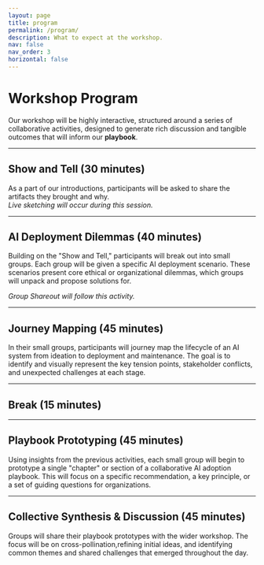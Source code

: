 ```yaml
---
layout: page
title: program
permalink: /program/
description: What to expect at the workshop.
nav: false
nav_order: 3
horizontal: false
---
```


# Workshop Program

Our workshop will be highly interactive, structured around a series of collaborative activities, designed to generate rich discussion and tangible outcomes that will inform our **playbook**.

---

## Show and Tell (30 minutes)

As a part of our introductions, participants will be asked to share the artifacts they brought and why.  
*Live sketching will occur during this session.*

---

## AI Deployment Dilemmas (40 minutes)

Building on the "Show and Tell," participants will break out into small groups. Each group will be given a specific AI deployment scenario. These scenarios present core ethical or organizational dilemmas, which groups will unpack and propose solutions for.  

*Group Shareout will follow this activity.*

---

## Journey Mapping (45 minutes)

In their small groups, participants will journey map the lifecycle of an AI system from ideation to deployment and maintenance. The goal is to identify and visually represent the key tension points, stakeholder conflicts, and unexpected challenges at each stage.

---

## Break (15 minutes)

---

## Playbook Prototyping (45 minutes)

Using insights from the previous activities, each small group will begin to prototype a single "chapter" or section of a collaborative AI adoption playbook. This will focus on a specific recommendation, a key principle, or a set of guiding questions for organizations.

---

## Collective Synthesis & Discussion (45 minutes)

Groups will share their playbook prototypes with the wider workshop. The focus will be on cross-pollination,refining initial ideas, and identifying common themes and shared challenges that emerged throughout the day.